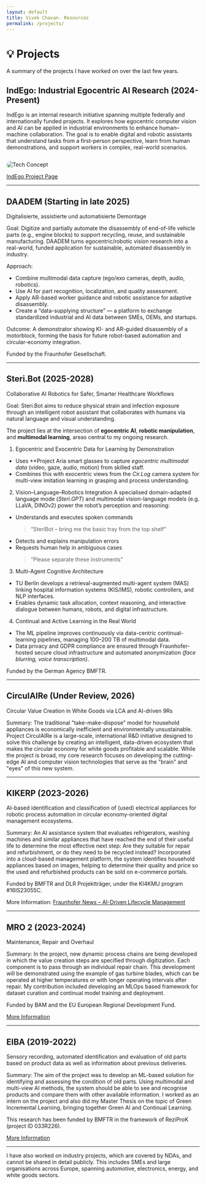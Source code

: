 ```yaml
---
layout: default
title: Vivek Chavan- Resources
permalink: /projects/
---
```


# 💡 Projects

A summary of the projects I have worked on over the last few years.

## IndEgo: Industrial Egocentric AI Research (2024-Present)

IndEgo is an internal research initiative spanning multiple federally and internationally funded projects. It explores how egocentric computer vision and AI can be applied in industrial environments to enhance human–machine collaboration. The goal is to enable digital and robotic assistants that understand tasks from a first-person perspective, learn from human demonstrations, and support workers in complex, real-world scenarios.

<img src="{{ '/assets/tech_concept.png' | relative_url }}" alt="Tech Concept" style="max-width:100%; border-radius:12px; margin-top:1em;">

[IndEgo Project Page](https://vivekchavan.com/IndEgo/)

---

## DAADEM (Starting in late 2025)
Digitalisierte, assistierte und automatisierte Demontage

Goal: Digitize and partially automate the disassembly of end-of-life vehicle parts (e.g., engine blocks) to support recycling, reuse, and sustainable manufacturing.
DAADEM turns egocentric/robotic vision research into a real-world, funded application for sustainable, automated disassembly in industry.

Approach:
- Combine multimodal data capture (ego/exo cameras, depth, audio, robotics).
- Use AI for part recognition, localization, and quality assessment.
- Apply AR-based worker guidance and robotic assistance for adaptive disassembly.
- Create a “data-supplying structure” — a platform to exchange standardized industrial and AI data between SMEs, OEMs, and startups.

Outcome: A demonstrator showing KI- and AR-guided disassembly of a motorblock, forming the basis for future robot-based automation and circular-economy integration.

Funded by the Fraunhofer Gesellschaft.

---

## Steri.Bot (2025-2028)
Collaborative AI Robotics for Safer, Smarter Healthcare Workflows

Goal: Steri.Bot aims to reduce physical strain and infection exposure through an intelligent robot assistant that collaborates with humans via natural language and visual understanding.

The project lies at the intersection of **egocentric AI**, **robotic manipulation**, and **multimodal learning**, areas central to my ongoing research.

1. Egocentric and Exocentric Data for Learning by Demonstration
- Uses **Project Aria smart glasses to capture *egocentric multimodal data* (video, gaze, audio, motion) from skilled staff.  
- Combines this with exocentric views from the *Cir.Log* camera system for multi-view imitation learning in grasping and process understanding.

2. Vision–Language–Robotics Integration
A specialised domain-adapted language mode (*Steri.GPT*) and multimodal vision-language models (e.g. LLaVA, DINOv2) power the robot’s perception and reasoning:
- Understands and executes spoken commands  
  > “SteriBot – bring me the basic tray from the top shelf”  
- Detects and explains manipulation errors  
- Requests human help in ambiguous cases  
  > “Please separate these instruments”

3. Multi-Agent Cognitive Architecture
- TU Berlin develops a retrieval-augmented multi-agent system (MAS) linking hospital information systems (KIS/IMS), robotic controllers, and NLP interfaces.  
- Enables dynamic task allocation, context reasoning, and interactive dialogue between humans, robots, and digital infrastructure.

4. Continual and Active Learning in the Real World
- The ML pipeline improves continuously via data-centric continual-learning pipelines, managing 100–200 TB of multimodal data.  
- Data privacy and GDPR compliance are ensured through Fraunhofer-hosted secure cloud infrastructure and automated anonymization *(face blurring, voice transcription)*.

Funded by the German Agency BMFTR.

---

## CirculAIRe (Under Review, 2026)
Circular Value Creation in White Goods via LCA and AI-driven 9Rs 

Summary: The traditional "take-make-dispose" model for household appliances is economically inefficient and environmentally unsustainable. Project CirculAIRe is a large-scale, international R&D initiative designed to solve this challenge by creating an intelligent, data-driven ecosystem that makes the circular economy for white goods profitable and scalable. While the project is broad, my core research focuses on developing the cutting-edge AI and computer vision technologies that serve as the "brain" and "eyes" of this new system.

---

## KIKERP (2023-2026)
AI-based identification and classification of (used) electrical appliances for robotic process automation in circular economy-oriented digital management ecosystems.

Summary: An AI assistance system that evaluates refrigerators, washing machines and similar appliances that have reached the end of their useful life to determine the most effective next step: Are they suitable for repair and refurbishment, or do they need to be recycled instead? Incorporated into a cloud-based management platform, the system identifies household appliances based on images, helping to determine their quality and price so the used and refurbished products can be sold on e-commerce portals.

Funded by BMFTR and DLR Projektträger, under the KI4KMU program #16IS23055C.

More Information: [Fraunhofer News – AI-Driven Lifecycle Management](https://www.fraunhofer.de/en/press/research-news/2025/juli-2025/ai-driven-lifecycle-management-for-end-of-life-household-appliances.html)

---

## MRO 2 (2023-2024)
Maintenance, Repair and Overhaul

Summary: In the project, new dynamic process chains are being developed in which the value creation steps are specified through digitization. Each component is to pass through an individual repair chain. This development will be demonstrated using the example of gas turbine blades, which can be operated at higher temperatures or with longer operating intervals after repair. My contribution included developing an MLOps based framework for dataset curation and continual model training and deployment.

Funded by BAM and the EU European Regional Development Fund.

[More Information](https://www.bam.de/Content/EN/Projects/MRO-2-0/mro-2-0.html)

---

## EIBA (2019-2022)
Sensory recording, automated identification and evaluation of old parts based on product data as well as information about previous deliveries.

Summary: The aim of the project was to develop an ML-based solution for identifying and assessing the condition of old parts. Using multimodal and multi-view AI methods, the system should be able to see and recognise products and compare them with other available information. I worked as an intern on the project and also did my Master Thesis on the topic of Green Incremental Learning, bringing together Green AI and Continual Learning.

This research has been funded by BMFTR in the framework of ReziProK (project ID 033R226). 

[More Information](https://www.tu.berlin/en/see/research/projects/eiba)

----

I have also worked on industry projects, which are covered by NDAs, and cannot be shared in detail publicly. This includes SMEs and large organisations across Europe, spanning automotive, electronics, energy, and white goods sectors.
